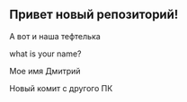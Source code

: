 ## Привет новый репозиторий!

А вот и наша тефтелька

what is your name?

Мое имя Дмитрий

Новый комит с другого ПК










